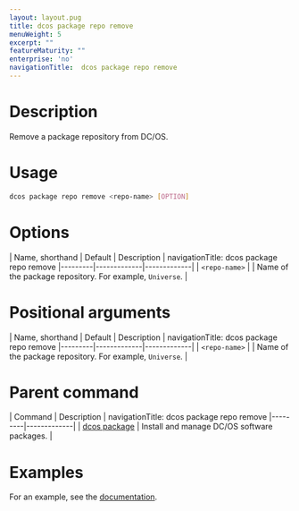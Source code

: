 ```yaml
---
layout: layout.pug
title: dcos package repo remove
menuWeight: 5
excerpt: ""
featureMaturity: ""
enterprise: 'no'
navigationTitle:  dcos package repo remove
---
```


<!-- This source repo for this topic is https://github.com/dcos/dcos-docs -->


# Description
Remove a package repository from DC/OS.

# Usage

```bash
dcos package repo remove <repo-name> [OPTION]
```

# Options

| Name, shorthand | Default | Description |
navigationTitle:  dcos package repo remove
|---------|-------------|-------------|
| `<repo-name>`   |             |  Name of the package repository. For example, `Universe`. |

# Positional arguments

| Name, shorthand | Default | Description |
navigationTitle:  dcos package repo remove
|---------|-------------|-------------|
| `<repo-name>`   |             |  Name of the package repository. For example, `Universe`. |
        
# Parent command

| Command | Description |
navigationTitle:  dcos package repo remove
|---------|-------------|
| [dcos package](/docs/1.10/cli/command-reference/dcos-package/)   | Install and manage DC/OS software packages. |

# Examples

For an example, see the [documentation](/docs/1.10/administering-clusters/repo/).
